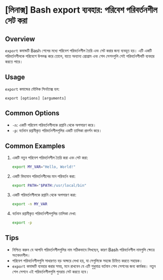 # [লিনাক্স] Bash export ব্যবহার: পরিবেশ পরিবর্তনশীল সেট করা

## Overview
`export` কমান্ডটি Bash শেলের মধ্যে পরিবেশ পরিবর্তনশীল তৈরি এবং সেট করার জন্য ব্যবহৃত হয়। এটি একটি পরিবর্তনশীলকে পরিবেশে উপলব্ধ করে তোলে, যাতে অন্যান্য প্রোগ্রাম এবং শেল সেশনগুলি সেই পরিবর্তনশীলটি ব্যবহার করতে পারে।

## Usage
`export` কমান্ডের মৌলিক সিনট্যাক্স হল:

```
export [options] [arguments]
```

## Common Options
- `-n`: একটি পরিবেশ পরিবর্তনশীলকে রপ্তানি থেকে অপসারণ করে।
- `-p`: বর্তমান রপ্তানীকৃত পরিবর্তনশীলগুলির একটি তালিকা প্রদর্শন করে।

## Common Examples
1. একটি নতুন পরিবেশ পরিবর্তনশীল তৈরি করা এবং সেট করা:
   ```bash
   export MY_VAR="Hello, World!"
   ```

2. একটি বিদ্যমান পরিবর্তনশীলের মান পরিবর্তন করা:
   ```bash
   export PATH="$PATH:/usr/local/bin"
   ```

3. একটি পরিবর্তনশীলকে রপ্তানি থেকে অপসারণ করা:
   ```bash
   export -n MY_VAR
   ```

4. বর্তমান রপ্তানীকৃত পরিবর্তনশীলগুলির তালিকা দেখা:
   ```bash
   export -p
   ```

## Tips
- নিশ্চিত করুন যে আপনি পরিবর্তনশীলগুলির নাম সঠিকভাবে লিখছেন, কারণ Bash পরিবর্তনশীল নামগুলি ক্ষেত্রে সংবেদনশীল।
- পরিবেশ পরিবর্তনশীলগুলি সাধারণত বড় অক্ষরে লেখা হয়, যা সেগুলিকে সহজে চিহ্নিত করতে সহায়ক।
- `export` কমান্ডটি ব্যবহার করার সময়, মনে রাখবেন যে এটি শুধুমাত্র বর্তমান শেল সেশনের জন্য কার্যকর। নতুন শেল সেশনে এই পরিবর্তনশীলগুলি পুনরায় সেট করতে হবে।